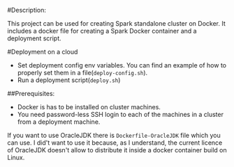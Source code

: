 
#Description:

This project can be used for creating Spark standalone cluster on Docker. It includes a docker file for creating 
a Spark Docker container and a deployment script.

#Deployment on a cloud
- Set deployment config env variables. You can find an example of how to properly set them in a file(`deploy-config.sh`).
- Run a deployment script(`deploy.sh`) 

##Prerequisites:
- Docker is has to be installed on cluster machines.
- You need password-less SSH login to each of the machines in a cluster from a deployment machine.

If you want to use OracleJDK there is `Dockerfile-OracleJDK` file which you can use. I did't want to use it because, as
I understand, the current licence of OracleJDK doesn't allow to distribute it inside a docker container build on Linux.
